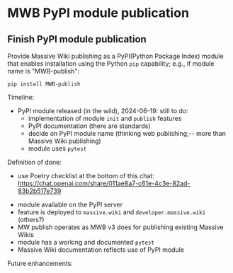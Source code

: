 # MWB PyPI module publication

## Finish PyPI module publication

Provide Massive Wiki publishing as a PyPI(Python Package Index) module that
enables installation using the Python `pip` capability; e.g., if
module name is "MWB-publish":

```shell
pip install MWB-publish
```

Timeline:

- PyPI module released (in the wild), 2024-06-19: still to do:  
  - implementation of module `init` and `publish` features
  - PyPI documentation (there are standards)
  - decide on PyPI module name (thinking web publishing;-- more than
  Massive Wiki publishing)  
  - module uses `pytest`  

Definition of done:

 - use Poetry checklist at the bottom of this chat: https://chat.openai.com/share/011ae8a7-c61e-4c3e-82ad-83b2b517e739

* module available on the PyPI server
* feature is deployed to `massive.wiki` and `developer.massive.wiki`
  (others?)
* MW publish operates as MWB v3 does for publishing existing Massive Wikis
* module has a working and documented `pytest`
* Massive Wiki documentation reflects use of PyPI module

Future enhancements:

